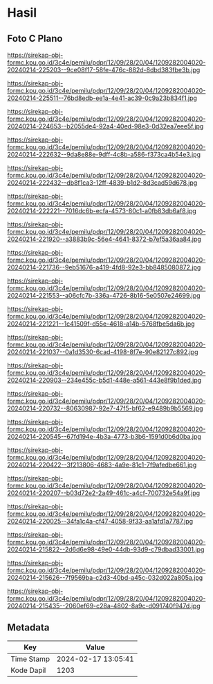 # Hasil

## Foto C Plano

https://sirekap-obj-formc.kpu.go.id/3c4e/pemilu/pdpr/12/09/28/20/04/1209282004020-20240214-225203--9ce08f17-58fe-476c-882d-8dbd383fbe3b.jpg

https://sirekap-obj-formc.kpu.go.id/3c4e/pemilu/pdpr/12/09/28/20/04/1209282004020-20240214-225511--76bd8edb-ee1a-4e41-ac39-0c9a23b834f1.jpg

https://sirekap-obj-formc.kpu.go.id/3c4e/pemilu/pdpr/12/09/28/20/04/1209282004020-20240214-224653--b2055de4-92a4-40ed-98e3-0d32ea7eee5f.jpg

https://sirekap-obj-formc.kpu.go.id/3c4e/pemilu/pdpr/12/09/28/20/04/1209282004020-20240214-222632--9da8e88e-9dff-4c8b-a586-f373ca4b54e3.jpg

https://sirekap-obj-formc.kpu.go.id/3c4e/pemilu/pdpr/12/09/28/20/04/1209282004020-20240214-222432--db8f1ca3-12ff-4839-b1d2-8d3cad59d678.jpg

https://sirekap-obj-formc.kpu.go.id/3c4e/pemilu/pdpr/12/09/28/20/04/1209282004020-20240214-222221--7016dc6b-ecfa-4573-80c1-a0fb83db6af8.jpg

https://sirekap-obj-formc.kpu.go.id/3c4e/pemilu/pdpr/12/09/28/20/04/1209282004020-20240214-221920--a3883b9c-56e4-4641-8372-b7ef5a36aa84.jpg

https://sirekap-obj-formc.kpu.go.id/3c4e/pemilu/pdpr/12/09/28/20/04/1209282004020-20240214-221736--9eb51676-a419-4fd8-92e3-bb8485080872.jpg

https://sirekap-obj-formc.kpu.go.id/3c4e/pemilu/pdpr/12/09/28/20/04/1209282004020-20240214-221553--a06cfc7b-336a-4726-8b16-5e0507e24699.jpg

https://sirekap-obj-formc.kpu.go.id/3c4e/pemilu/pdpr/12/09/28/20/04/1209282004020-20240214-221221--1c41509f-d55e-4618-a14b-5768fbe5da6b.jpg

https://sirekap-obj-formc.kpu.go.id/3c4e/pemilu/pdpr/12/09/28/20/04/1209282004020-20240214-221037--0a1d3530-6cad-4198-8f7e-90e82127c892.jpg

https://sirekap-obj-formc.kpu.go.id/3c4e/pemilu/pdpr/12/09/28/20/04/1209282004020-20240214-220903--234e455c-b5d1-448e-a561-443e8f9b1ded.jpg

https://sirekap-obj-formc.kpu.go.id/3c4e/pemilu/pdpr/12/09/28/20/04/1209282004020-20240214-220732--80630987-92e7-47f5-bf62-e9489b9b5569.jpg

https://sirekap-obj-formc.kpu.go.id/3c4e/pemilu/pdpr/12/09/28/20/04/1209282004020-20240214-220545--67fd194e-4b3a-4773-b3b6-1591d0b6d0ba.jpg

https://sirekap-obj-formc.kpu.go.id/3c4e/pemilu/pdpr/12/09/28/20/04/1209282004020-20240214-220422--3f213806-4683-4a9e-81c1-7f9afedbe661.jpg

https://sirekap-obj-formc.kpu.go.id/3c4e/pemilu/pdpr/12/09/28/20/04/1209282004020-20240214-220207--b03d72e2-2a49-461c-a4cf-700732e54a9f.jpg

https://sirekap-obj-formc.kpu.go.id/3c4e/pemilu/pdpr/12/09/28/20/04/1209282004020-20240214-220025--34fa1c4a-cf47-4058-9f33-aa1afd1a7787.jpg

https://sirekap-obj-formc.kpu.go.id/3c4e/pemilu/pdpr/12/09/28/20/04/1209282004020-20240214-215822--2d6d6e98-49e0-44db-93d9-c79dbad33001.jpg

https://sirekap-obj-formc.kpu.go.id/3c4e/pemilu/pdpr/12/09/28/20/04/1209282004020-20240214-215626--7f9569ba-c2d3-40bd-a45c-032d022a805a.jpg

https://sirekap-obj-formc.kpu.go.id/3c4e/pemilu/pdpr/12/09/28/20/04/1209282004020-20240214-215435--2060ef69-c28a-4802-8a9c-d091740f947d.jpg


## Metadata

| Key        | Value               |
| ---------- | ------------------- |
| Time Stamp | 2024-02-17 13:05:41 |
| Kode Dapil | 1203                |



